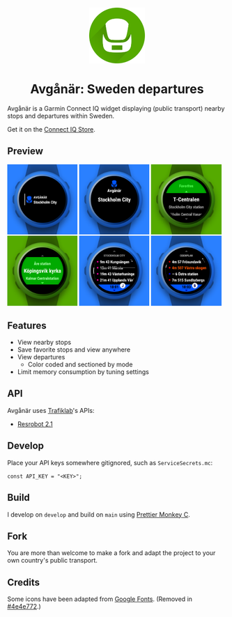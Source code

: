 <p align="center"><img width="128" height="128" src="presentation/logo.png"></p>
<h1 align="center">Avgånär: Sweden departures</h1>

Avgånär is a Garmin Connect IQ widget displaying (public transport) nearby stops and departures within Sweden.

Get it on the [Connect IQ Store](https://apps.garmin.com/apps/993cae37-27d3-46b2-9f87-443ece770a61).

## Preview

<p><img src="presentation/view-glance.png" width="32%" /> <img src="presentation/view-preview.png" width="32%" /> <img src="presentation/view-stops-nearby.png" width="32%" /> <img src="presentation/view-stops-favorites.png" width="32%" /> <img src="presentation/view-departures-train.png" width="32%" /> <img src="presentation/view-departures-bus.png" width="32%" /> </p>

## Features

- View nearby stops
- Save favorite stops and view anywhere
- View departures
  - Color coded and sectioned by mode
- Limit memory consumption by tuning settings

## API

Avgånär uses [Trafiklab](https://www.trafiklab.se)'s APIs:

- [Resrobot 2.1](https://www.trafiklab.se/api/trafiklab-apis/resrobot-v21/)

## Develop

Place your API keys somewhere gitignored, such as `ServiceSecrets.mc`:

```
const API_KEY = "<KEY>";
```

## Build

I develop on `develop` and build on `main` using [Prettier Monkey C](https://github.com/markw65/prettier-extension-monkeyc).

## Fork

You are more than welcome to make a fork and adapt the project to your own country's public transport.

## Credits

Some icons have been adapted from [Google Fonts](https://fonts.google.com/icons?icon.query=sign). (Removed in [#4e4e772](https://github.com/felwal/avganar/commit/4e4e7724eca011174257edb4b2e3462818f5bd86).)
